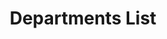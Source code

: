 ---
financial_year: 2017-18
layout: department_list
years: [
  ['2015-16', '/2015-16/departments', 'link'],
  ['2016-17', '/2016-17/departments', 'link'],
  ['2017-18', '/2017-18/departments', 'active'],
]
active: departments
title: Departments List
nested: false
---